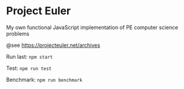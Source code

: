 # Project Euler

My own functional JavaScript implementation of PE computer science problems

@see https://projecteuler.net/archives

Run last: `npm start`

Test: `npm run test`

Benchmark: `npm run benchmark`

